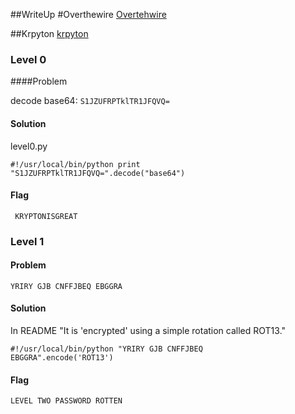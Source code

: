 ##WriteUp
#Overthewire
[Overtehwire](http://overthewire.org/wargames/)

##Krpyton
[krpyton](http://overthewire.org/wargames/krypton/)

### Level 0

####Problem

decode base64:
<code>S1JZUFRPTklTR1JFQVQ=</code>

#### Solution

level0.py

<code>#!/usr/local/bin/python
print "S1JZUFRPTklTR1JFQVQ=".decode("base64")
</code>

#### Flag

<code> KRYPTONISGREAT </code>

### Level 1

#### Problem



<code>YRIRY GJB CNFFJBEQ EBGGRA</code>

#### Solution

In README
"It is 'encrypted' using a simple rotation called ROT13."

<code>#!/usr/local/bin/python
"YRIRY GJB CNFFJBEQ EBGGRA".encode('ROT13')
</code>

#### Flag

<code>LEVEL TWO PASSWORD ROTTEN</code>


